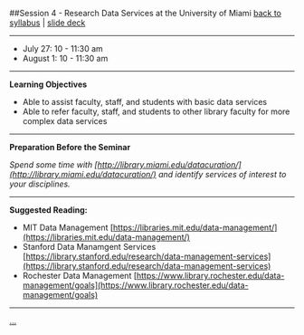 ##Session 4 - Research Data Services at the University of Miami
[back to syllabus](syllabus.md)  |  [slide deck](slides/slides02.html) 

---

* July 27: 10 - 11:30 am
* August 1: 10 - 11:30 am

---

**Learning Objectives**  

- Able to assist faculty, staff, and students with basic data services
- Able to refer faculty, staff, and students to other library faculty for more complex data services

---

**Preparation Before the Seminar**  

_Spend some time with [http://library.miami.edu/datacuration/](http://library.miami.edu/datacuration/) and identify services of interest to your disciplines._

---

**Suggested Reading:**  

* MIT Data Management [https://libraries.mit.edu/data-management/](https://libraries.mit.edu/data-management/)
* Stanford Data Manamgent Services [https://library.stanford.edu/research/data-management-services](https://library.stanford.edu/research/data-management-services)
* Rochester Data Management [https://www.library.rochester.edu/data-management/goals](https://www.library.rochester.edu/data-management/goals)

---

[...](lessons/lesson04.md)
